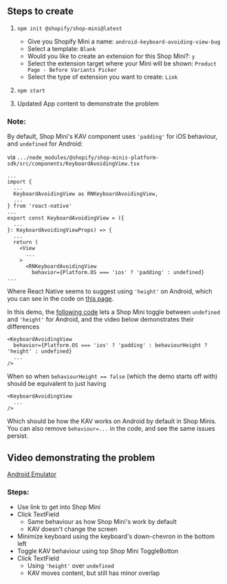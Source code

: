 ## Steps to create

1) `npm init @shopify/shop-mini@latest`
    - Give you Shopify Mini a name: `android-keyboard-avoiding-view-bug`
    - Select a template: `Blank`
    - Would you like to create an extension for this Shop Mini?: `y`
    - Select the extension target where your Mini will be shown: `Product Page - Before Variants Picker`
    - Select the type of extension you want to create: `Link`

2) `npm start`

3) Updated App content to demonstrate the problem

### Note:

By default, Shop Mini's KAV component uses `'padding'` for iOS behaviour, and `undefined` for Android:

via `.../node_modules/@shopify/shop-minis-platform-sdk/src/components/KeyboardAvoidingView.tsx`
```
...
import {
  ...
  KeyboardAvoidingView as RNKeyboardAvoidingView,
  ...
} from 'react-native'
...
export const KeyboardAvoidingView = ({
  ...
}: KeyboardAvoidingViewProps) => {
  ...
  return (
    <View
      ...
    >
      <RNKeyboardAvoidingView
        behavior={Platform.OS === 'ios' ? 'padding' : undefined}
...
```

Where React Native seems to suggest using `'height'` on Android, which you can see in the code on [this page](https://reactnative.dev/docs/keyboardavoidingview).

In this demo, the [following code](https://github.com/FytechCorp/shop-mini-android-keyboardavoidingview-bg/blob/9cf77cf91e3863c270df72dd95ad28f555c0c135/src/App.tsx#L17-L18) lets a Shop Mini toggle between `undefined` and `'height'` for Android, and the video below demonstrates their differences

```
<KeyboardAvoidingView
  behavior={Platform.OS === 'ios' ? 'padding' : behaviourHeight ? 'height' : undefined}
  ...
/>
```

When so when `behaviourHeight == false` (which the demo starts off with) should be equivalent to just having

```
<KeyboardAvoidingView
  ...
/>
```

Which should be how the KAV works on Android by default in Shop Minis. You can also remove `behaviour=...` in the code, and see the same issues persist.

## Video demonstrating the problem

[Android Emulator](https://github.com/user-attachments/assets/5dc15d55-5760-4c51-b4c6-dbb6d40955be)

### Steps:
- Use link to get into Shop Mini
- Click TextField
    - Same behaviour as how Shop Mini's work by default
    - KAV doesn't change the screen
- Minimize keyboard using the keyboard's down-chevron in the bottom left
- Toggle KAV behaviour using top Shop Mini ToggleBotton
- Click TextField
    - Using `'height'` over `undefined`
    - KAV moves content, but still has minor overlap
